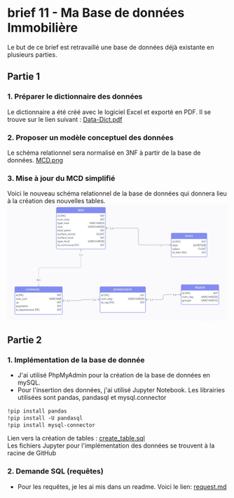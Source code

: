 # brief 11 - Ma Base de données Immobilière

Le but de ce brief est retravaillé une base de données déjà existante en plusieurs parties.


## Partie 1
### 1. Préparer le dictionnaire des données
Le dictionnaire a été créé avec le logiciel Excel et exporté en PDF. Il se trouve sur le lien suivant : 
[Data-Dict.pdf](https://github.com/Sophana63/brief_11/blob/master/doc/Data-Dict.pdf) 

### 2. Proposer un modèle conceptuel des données
Le schéma relationnel sera normalisé en 3NF à partir de la base de données.
[MCD.png](https://github.com/Sophana63/brief_11/blob/master/doc/MCD_brief_11.png)

### 3. Mise à jour du MCD simplifié
Voici le nouveau schéma relationnel de la base de données qui donnera lieu à la création des nouvelles tables.
![MCD_new.png](https://github.com/Sophana63/brief_11/blob/master/doc/MCD_bien.jpg)


## Partie 2
### 1. Implémentation de la base de donnée
- J'ai utilisé PhpMyAdmin pour la création de la base de données en mySQL.   
- Pour l'insertion des données, j'ai utilisé Jupyter Notebook. Les librairies utilisées sont pandas, pandasql et mysql.connector
```
!pip install pandas
!pip install -U pandasql
!pip install mysql-connector
```
Lien vers la création de tables : [create_table.sql](https://github.com/Sophana63/brief_11/blob/master/doc/create_table.sql)  
Les fichiers Jupyter pour l'implémentation des données se trouvent à la racine de GitHub

### 2. Demande SQL (requêtes)
- Pour les requêtes, je les ai mis dans un readme. Voici le lien: 
[request.md](https://github.com/Sophana63/brief_11/blob/master/doc/request.md)
